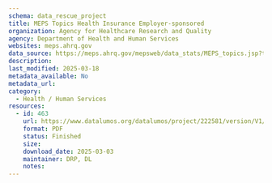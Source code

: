 ```yaml
---
schema: data_rescue_project 
title: MEPS Topics Health Insurance Employer-sponsored
organization: Agency for Healthcare Research and Quality
agency: Department of Health and Human Services
websites: meps.ahrq.gov
data_source: https://meps.ahrq.gov/mepsweb/data_stats/MEPS_topics.jsp?topicid=7Z2
description: 
last_modified: 2025-03-18
metadata_available: No
metadata_url: 
category:
  - Health / Human Services
resources:
  - id: 463
    url: https://www.datalumos.org/datalumos/project/222581/version/V1/view
    format: PDF
    status: Finished
    size: 
    download_date: 2025-03-03
    maintainer: DRP, DL
    notes: 
---
```

